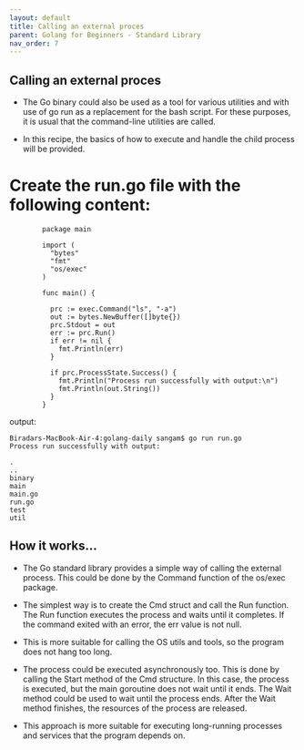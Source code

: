 ```yaml
---
layout: default
title: Calling an external proces
parent: Golang for Beginners - Standard Library
nav_order: 7
---
```



## Calling an external proces

- The Go binary could also be used as a tool for various utilities and with use of go run as a replacement for the bash script. For these purposes, it is usual that the command-line utilities are called.

- In this recipe, the basics of how to execute and handle the child process will be provided.

# Create the run.go file with the following content:

```
        package main

        import (
          "bytes"
          "fmt"
          "os/exec"
        )

        func main() {

          prc := exec.Command("ls", "-a")
          out := bytes.NewBuffer([]byte{})
          prc.Stdout = out
          err := prc.Run()
          if err != nil {
            fmt.Println(err)
          }

          if prc.ProcessState.Success() {
            fmt.Println("Process run successfully with output:\n")
            fmt.Println(out.String())
          }
        }
  ```
  output:
  ```
  Biradars-MacBook-Air-4:golang-daily sangam$ go run run.go
Process run successfully with output:

.
..
binary
main
main.go
run.go
test
util
  
  ```
  
 ##  How it works…

- The Go standard library provides a simple way of calling the external process. This could be done by the Command function of the os/exec package.

- The simplest way is to create the Cmd struct and call the Run function. The Run function executes the process and waits until it completes. If the command exited with an error, the err value is not null.

- This is more suitable for calling the OS utils and tools, so the program does not hang too long.

- The process could be executed asynchronously too. This is done by calling the Start method of the Cmd structure. In this case, the process is executed, but the main goroutine does not wait until it ends. The Wait method could be used to wait until the process ends. After the Wait method finishes, the resources of the process are released.

- This approach is more suitable for executing long-running processes and services that the program depends on.
